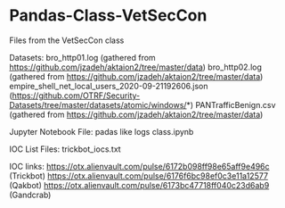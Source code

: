 # Pandas-Class-VetSecCon
Files from the VetSecCon class


Datasets:
bro_http01.log (gathered from https://github.com/jzadeh/aktaion2/tree/master/data)
bro_http02.log (gathered from https://github.com/jzadeh/aktaion2/tree/master/data)
empire_shell_net_local_users_2020-09-21192606.json (https://github.com/OTRF/Security-Datasets/tree/master/datasets/atomic/windows/*)
PANTrafficBenign.csv (gathered from https://github.com/jzadeh/aktaion2/tree/master/data)
 

Jupyter Notebook File: 
padas like logs class.ipynb


IOC List Files:
trickbot_iocs.txt



IOC links: 
https://otx.alienvault.com/pulse/6172b098ff98e65aff9e496c (Trickbot)
https://otx.alienvault.com/pulse/6176f6bc98ef0c3e11a12577 (Qakbot)
https://otx.alienvault.com/pulse/6173bc47718ff040c23d6ab9 (Gandcrab)
